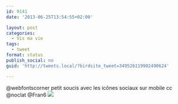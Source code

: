 ```yaml
---
id: 9141
date: '2013-06-25T13:54:55+02:00'

layout: post
categories:
  - Vis ma vie
tags:
  - tweet
format: status
publish_social: no
guid: 'http://tweets.local/?birdsite_tweet=349526119902490624'

---
```


@webfontscorner petit soucis avec les icônes sociaux sur mobile cc @noclat @Fran6 ![](http://tweets.local/wp-content/uploads/twitter-archive/tweets_media/349526119902490624-BNnEJ3jCMAEXC6M.jpg)